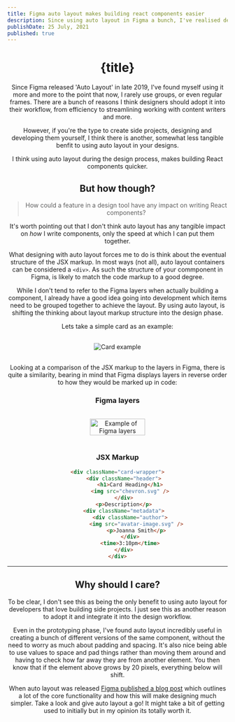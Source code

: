 ```yaml
---
title: Figma auto layout makes building react components easier
description: Since using auto layout in Figma a bunch, I've realised designing everything with it simplifies component creation in React.
publishDate: 25 July, 2021
published: true
---
```


<script>
  import Header from '../../../components/Header.svelte';
  import "prism-themes/themes/prism-one-dark.min.css"
</script>

<Header title={title}/>

# {title}

Since Figma released 'Auto Layout' in late 2019, I've found myself using it more and more to the point that now, I rarely use groups, or even regular frames. There are a bunch of reasons I think designers should adopt it into their workflow, from efficiency to streamlining working with content writers and more.

However, if you're the type to create side projects, designing and developing them yourself, I think there is another, somewhat less tangible benfit to using auto layout in your designs.

I think using auto layout during the design process, makes building React components quicker.

## But how though?

> How could a feature in a design tool have any impact on writing React components?

It's worth pointing out that I don't think auto layout has any tangible impact on _how_ I write components, only the speed at which I can put them together.

What designing with auto layout forces me to do is think about the eventual structure of the JSX markup. In most ways (not all), auto layout containers can be considered a `<div>`. As such the structure of your commponent in Figma, is likely to match the code markup to a good degree.

While I don't tend to refer to the Figma layers when actually building a component, I already have a good idea going into development which items need to be grouped together to achieve the layout. By using auto layout, is shifting the thinking about layout markup structure into the design phase.

Lets take a simple card as an example:

<div style='width: 100%; background-color: rgba(255, 255, 255, 0.06); padding: 16px 0; display: flex; justify-content: center'>
<img src="/img/figma-autolayout/card-example.svg" alt="Card example"/>
</div>

Looking at a comparison of the JSX markup to the layers in Figma, there is quite a similarity, bearing in mind that Figma displays layers in reverse order to how they would be marked up in code:

### Figma layers

<div style='width: 100%; background-color: rgba(255, 255, 255, 0.06); padding: 16px 0; display: flex; justify-content: center; margin-bottom: 24px;'>
<img src="/img/figma-autolayout/figma-layer-example.png" alt="Example of Figma layers" width="50%" />
</div>

### JSX Markup

```html
<div className="card-wrapper">
	<div className="header">
		<h1>Card Heading</h1>
		<img src="chevron.svg" />
	</div>
	<p>Description</p>
	<div className="metadata">
		<div className="author">
			<img src="avatar-image.svg" />
			<p>Joanna Smith</p>
		</div>
		<time>3:10pm</time>
	</div>
</div>
```

---

## Why should I care?

To be clear, I don't see this as being the only benefit to using auto layout for developers that love building side projects. I just see this as another reason to adopt it and integrate it into the design workflow.

Even in the prototyping phase, I've found auto layout incredibly useful in creating a bunch of different versions of the same component, without the need to worry as much about padding and spacing. It's also nice being able to use values to space and pad things rather than moving them around and having to check how far away they are from another element. You then know that if the element above grows by 20 pixels, everything below will shift.

When auto layout was released <a href="https://www.figma.com/blog/announcing-auto-layout/" target="_blank">Figma published a blog post</a> which outlines a lot of the core functionality and how this will make designing much simpler. Take a look and give auto layout a go! It might take a bit of getting used to initially but in my opinion its totally worth it.
